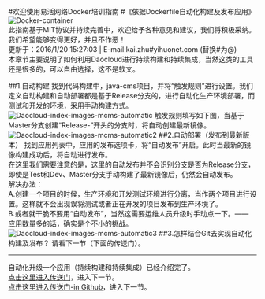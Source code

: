 #欢迎使用易活网络Docker培训指南
#《依据Dockerfile自动化构建及发布应用》
![Docker-container](http://a.oss.yihuonet.com/storage/Docker-container.png)      
此指南基于MIT协议并持续完善中，欢迎给予各种意见和建议，我们将积极采纳。我们希望能够变得更好，并且不作恶！     
更新于：2016/1/20 15:27:03  | E-mail:kai.zhu#yihuonet.com (替换#为@)    
本章节主要说明了如何利用Daocloud进行持续构建和持续集成，当然这类的工具还是很多的，可以自由选择，这不是软文。

##1.自动构建
找到代码构建中，java-cms项目，并将“触发规则”进行设置。我们定义自动构建和自动部署都是基于Release分支的，进行自动化生产环境部署，而测试和开发的环境，采用手动构建方式。
![Daocloud-index-images-mcms-automatic](http://a.oss.yihuonet.com/storage/guide-book/Daocloud-images-mcms-deploy-automatic.png)
触发规则填写如下图，当基于Master分支创建“Release-”开头的分支时，将自动创建最新镜像。
![Daocloud-index-images-mcms-automatic2](http://a.oss.yihuonet.com/storage/guide-book/Daocloud-images-mcms-deploy-automatic2.png)
##2.自动部署（发布到最新版本）
找到应用列表中，应用的发布选项卡，将“自动发布”开启。此时当最新的镜像构建成功后，将自动进行发布。    
在这里我们需要注意的是，这里的自动发布并不会识别分支是否为Release分支，即使是Test和Dev、Master分支手动构建了最新镜像后，仍然会自动发布。    
解决办法：    
A.创建一个项目的时候，生产环境和开发测试环境进行分离，当作两个项目进行设置。这样就不会出现误将测试或者正在开发的项目发布到生产环境了。    
B.或者就干脆不要用“自动发布”，当然这需要运维人员升级时手动点一下。—— 应用数量多的话，确实是个不小的挑战。
![Daocloud-index-images-mcms-automatic3](http://a.oss.yihuonet.com/storage/guide-book/Daocloud-images-mcms-deploy-automatic3.png)
##3.怎样结合Git去实现自动化构建及发布？
请看下一节（下面的传送门）。

----------
    
自动化升级一个应用（持续构建和持续集成）已经介绍完了。    
[点击这里进入传送门](first-docker-deploy-automatic-git.html "[first-docker-deploy-automatic-git.html]")，进入下一节。    
[点击这里进入传送门-in Github](first-docker-deploy-automatic-git.md "[first-docker-deploy-automatic-git.md]")，进入下一节。